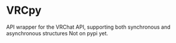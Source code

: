 # VRCpy

API wrapper for the VRChat API, supporting both synchronous and asynchronous structures
Not on pypi yet.
